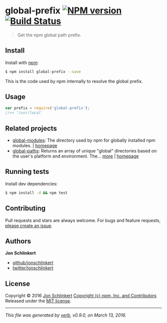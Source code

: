 # global-prefix [![NPM version](https://img.shields.io/npm/v/global-prefix.svg)](https://www.npmjs.com/package/global-prefix) [![Build Status](https://img.shields.io/travis/jonschlinkert/global-prefix.svg)](https://travis-ci.org/jonschlinkert/global-prefix)

> Get the npm global path prefix.

## Install

Install with [npm](https://www.npmjs.com/):

```sh
$ npm install global-prefix --save
```

This is the code used by npm internally to resolve the global prefix.

## Usage

```js
var prefix = require('global-prefix');
//=> '/usr/local'
```

## Related projects

* [global-modules](https://www.npmjs.com/package/global-modules): The directory used by npm for globally installed npm modules. | [homepage](https://github.com/jonschlinkert/global-modules)
* [global-paths](https://www.npmjs.com/package/global-paths): Returns an array of unique "global" directories based on the user's platform and environment. The… [more](https://www.npmjs.com/package/global-paths) | [homepage](https://github.com/jonschlinkert/global-paths)

## Running tests

Install dev dependencies:

```sh
$ npm install -d && npm test
```

## Contributing

Pull requests and stars are always welcome. For bugs and feature requests, [please create an issue](https://github.com/jonschlinkert/global-prefix/issues/new).

## Authors

**Jon Schlinkert**

* [github/jonschlinkert](https://github.com/jonschlinkert)
* [twitter/jonschlinkert](http://twitter.com/jonschlinkert)

## License

Copyright © 2016 [Jon Schlinkert](https://github.com/jonschlinkert)
[Copyright (c) npm, Inc. and Contributors](https://github.com/npm/npm/blob/master/LICENSE)
Released under the [MIT license](https://github.com/jonschlinkert/global-prefix/blob/master/LICENSE).

***

_This file was generated by [verb](https://github.com/verbose/verb), v0.9.0, on March 13, 2016._